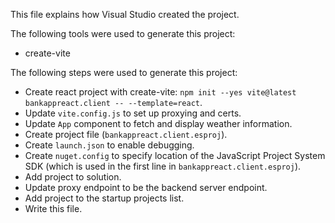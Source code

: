This file explains how Visual Studio created the project.

The following tools were used to generate this project:
- create-vite

The following steps were used to generate this project:
- Create react project with create-vite: `npm init --yes vite@latest bankappreact.client -- --template=react`.
- Update `vite.config.js` to set up proxying and certs.
- Update `App` component to fetch and display weather information.
- Create project file (`bankappreact.client.esproj`).
- Create `launch.json` to enable debugging.
- Create `nuget.config` to specify location of the JavaScript Project System SDK (which is used in the first line in `bankappreact.client.esproj`).
- Add project to solution.
- Update proxy endpoint to be the backend server endpoint.
- Add project to the startup projects list.
- Write this file.
